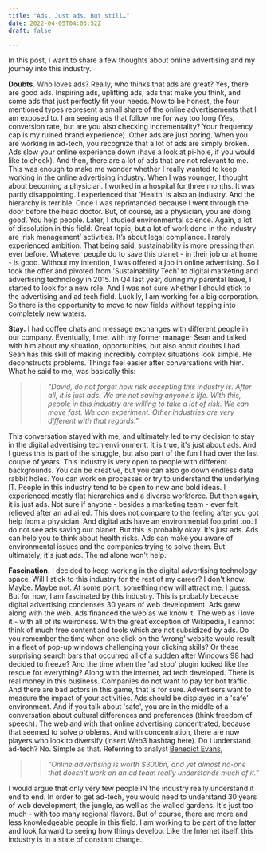 ```yaml
---
title: "Ads. Just ads. But still…"
date: 2022-04-05T04:03:52Z
draft: false

---
```


In this post, I want to share a few thoughts about online advertising and my journey into this industry.

**Doubts.** Who loves ads? Really, who thinks that ads are great? Yes, there are good ads. Inspiring ads, uplifting ads, ads that make you think, and some ads that just perfectly fit your needs. Now to be honest, the four mentioned types represent a small share of the online advertisements that I am exposed to. I am seeing ads that follow me for way too long (Yes, conversion rate, but are you also checking incrementality? Your frequency cap is my ruined brand experience). Other ads are just boring. When you are working in ad-tech, you recognize that a lot of ads are simply broken. Ads slow your online experience down (have a look at pi-hole, if you would like to check). And then, there are a lot of ads that are not relevant to me.
This was enough to make me wonder whether I really wanted to keep working in the online advertising industry. When I was younger, I thought about becoming a physician. I worked in a hospital for three months. It was partly disappointing. I experienced that ‘Health’ is also an industry. And the hierarchy is terrible. Once I was reprimanded because I went through the door before the head doctor. But, of course, as a physician, you are doing good. You help people.
Later, I studied environmental science. Again, a lot of dissolution in this field. Great topic, but a lot of work done in the industry are ‘risk management’ activities. It’s about legal compliance. I rarely experienced ambition. That being said, sustainability is more pressing than ever before. Whatever people do to save this planet - in their job or at home - is good.
Without my intention, I was offered a job in online advertising. So I took the offer and pivoted from 'Sustainability Tech' to digital marketing and advertising technology in 2015.
In Q4 last year, during my parental leave, I started to look for a new role. And I was not sure whether I should stick to the advertising and ad tech field. Luckily, I am working for a big corporation. So there is the opportunity to move to new fields without tapping into completely new waters.

**Stay.** I had coffee chats and message exchanges with different people in our company. Eventually, I met with my former manager Sean and talked with him about my situation, opportunities, but also about doubts I had. Sean has this skill of making incredibly complex situations look simple. He deconstructs problems. Things feel easier after conversations with him. What he said to me, was basically this:

>> *"David, do not forget how risk accepting this industry is. After all, it is just ads. We are not saving anyone's life. With this, people in this industry are willing to take a lot of risk. We can move fast. We can experiment. Other industries are very different with that regards."*

This conversation stayed with me, and ultimately led to my decision to stay in the digital advertising tech environment.
It is true, it's just about ads. And I guess this is part of the struggle, but also part of the fun I had over the last couple of years. This industry is very open to people with different backgrounds. You can be creative, but you can also go down endless data rabbit holes. You can work on processes or try to understand the underlying IT. People in this industry tend to be open to new and bold ideas. I experienced mostly flat hierarchies and a diverse workforce.
But then again, it is just ads. Not sure if anyone - besides a marketing team - ever felt relieved after an ad aired. This does not compare to the feeling after you got help from a physician. And digital ads have an environmental footprint too. I do not see ads saving our planet.
But this is probably okay. It's just ads. Ads can help you to think about health risks. Ads can make you aware of environmental issues and the companies trying to solve them. But ultimately, it's just ads. The ad alone won't help.

**Fascination.** I decided to keep working in the digital advertising technology space. Will I stick to this industry for the rest of my career? I don't know. Maybe. Maybe not. At some point, something new will attract me, I guess. But for now, I am fascinated by this industry. This is probably because digital advertising condenses 30 years of web development. Ads grew along with the web. Ads financed the web as we know it. The web as I love it - with all of its weirdness. With the great exception of Wikipedia, I cannot think of much free content and tools which are not subsidized by ads. Do you remember the time when one click on the ‘wrong’ website would result in a fleet of pop-up windows challenging your clicking skills? Or these surprising search bars that occurred all of a sudden after Windows 98 had decided to freeze? And the time when the 'ad stop' plugin looked like the rescue for everything? Along with the internet, ad tech developed. There is real money in this business. Companies do not want to pay for bot traffic. And there are bad actors in this game, that is for sure. Advertisers want to measure the impact of your activities. Ads should be displayed in a 'safe' environment. And if you talk about 'safe', you are in the middle of a conversation about cultural differences and preferences (think freedom of speech). The web and with that online advertising concentrated, because that seemed to solve problems. And with concentration, there are now players who look to diversify (insert Web3 hashtag here).
Do I understand ad-tech? No. Simple as that. Referring to analyst [Benedict Evans](https://twitter.com/benedictevans),

>> *“Online advertising is worth $300bn, and yet almost no-one that doesn't work on an ad team really understands much of it.”* 

I would argue that only very few people IN the industry really understand it end to end. In order to get ad-tech, you would need to understand 30 years of web development, the jungle, as well as the walled gardens. It's just too much - with too many regional flavors. But of course, there are more and less knowledgeable people in this field. I am working to be part of the latter and look forward to seeing how things develop. Like the Internet itself, this industry is in a state of constant change.
